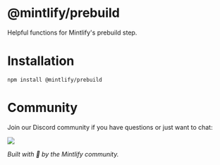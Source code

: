 # @mintlify/prebuild

Helpful functions for Mintlify's prebuild step.

# Installation

```
npm install @mintlify/prebuild
```

# Community

Join our Discord community if you have questions or just want to chat:

[![](https://dcbadge.vercel.app/api/server/ACREKdwjG5)](https://discord.gg/ACREKdwjG5)

_Built with 💚 by the Mintlify community._
